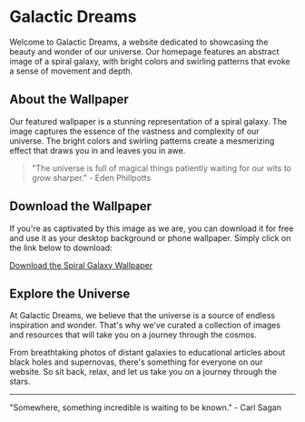 <!--
Write me markdown content of website with wallpaper:

"An abstract image of a spiral galaxy, with bright colors and swirling patterns that evoke a sense of movement and depth."

The header of the page should not be copy of the text but rather a real content of the website which is using this wallpaper.

- Feel free to use structure like headings, bullets, numbering, blockquotes, paragraphs, horizontal lines, etc.
- You can use formatting like bold or _italic_
- You can include UTF-8 emojis
- Links should be only #hash anchors (and you can refer to the document itself)
- Do not include images
-->

<!--font:The "Roboto" font would be a great fit for the website.-->

# Galactic Dreams

Welcome to Galactic Dreams, a website dedicated to showcasing the beauty and wonder of our universe. Our homepage features an abstract image of a spiral galaxy, with bright colors and swirling patterns that evoke a sense of movement and depth.

## About the Wallpaper

Our featured wallpaper is a stunning representation of a spiral galaxy. The image captures the essence of the vastness and complexity of our universe. The bright colors and swirling patterns create a mesmerizing effect that draws you in and leaves you in awe.

> "The universe is full of magical things patiently waiting for our wits to grow sharper." - Eden Phillpotts

## Download the Wallpaper

If you're as captivated by this image as we are, you can download it for free and use it as your desktop background or phone wallpaper. Simply click on the link below to download:

[Download the Spiral Galaxy Wallpaper](#)

## Explore the Universe

At Galactic Dreams, we believe that the universe is a source of endless inspiration and wonder. That's why we've curated a collection of images and resources that will take you on a journey through the cosmos.

From breathtaking photos of distant galaxies to educational articles about black holes and supernovas, there's something for everyone on our website. So sit back, relax, and let us take you on a journey through the stars.

---

"Somewhere, something incredible is waiting to be known." - Carl Sagan
